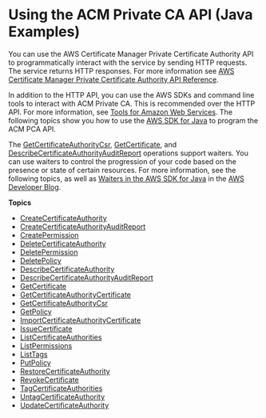 # Using the ACM Private CA API \(Java Examples\)<a name="PcaApiIntro"></a>

You can use the AWS Certificate Manager Private Certificate Authority API to programmatically interact with the service by sending HTTP requests\. The service returns HTTP responses\. For more information see [AWS Certificate Manager Private Certificate Authority API Reference](https://docs.aws.amazon.com/acm-pca/latest/APIReference/)\. 

In addition to the HTTP API, you can use the AWS SDKs and command line tools to interact with ACM Private CA\. This is recommended over the HTTP API\. For more information, see [Tools for Amazon Web Services](https://aws.amazon.com/tools/)\. The following topics show you how to use the [AWS SDK for Java](https://aws.amazon.com/sdk-for-java/) to program the ACM PCA API\. 

The [GetCertificateAuthorityCsr](JavaApi-GetCertificateAuthorityCsr.md), [GetCertificate](JavaApi-GetCertificate.md), and [DescribeCertificateAuthorityAuditReport](JavaApi-DescribeCertificateAuthorityAuditReport.md) operations support waiters\. You can use waiters to control the progression of your code based on the presence or state of certain resources\. For more information, see the following topics, as well as [Waiters in the AWS SDK for Java](https://aws.amazon.com/blogs/developer/waiters-in-the-aws-sdk-for-java/) in the [AWS Developer Blog](https://aws.amazon.com/blogs/developer/)\.

**Topics**
+ [CreateCertificateAuthority](JavaApi-CreatePrivateCertificateAuthority.md)
+ [CreateCertificateAuthorityAuditReport](JavaApi-CreateCertificateAuthorityAuditReport.md)
+ [CreatePermission](JavaApi-CreatePermission.md)
+ [DeleteCertificateAuthority](JavaApi-DeleteCertificateAuthority.md)
+ [DeletePermission](JavaApi-DeletePermission.md)
+ [DeletePolicy](JavaApi-DeletePolicy.md)
+ [DescribeCertificateAuthority](JavaApi-DescribeCertificateAuthority.md)
+ [DescribeCertificateAuthorityAuditReport](JavaApi-DescribeCertificateAuthorityAuditReport.md)
+ [GetCertificate](JavaApi-GetCertificate.md)
+ [GetCertificateAuthorityCertificate](JavaApi-GetCACertificate.md)
+ [GetCertificateAuthorityCsr](JavaApi-GetCertificateAuthorityCsr.md)
+ [GetPolicy](JavaApi-GetPolicy.md)
+ [ImportCertificateAuthorityCertificate](JavaApi-ImportCertificateAuthorityCertificate.md)
+ [IssueCertificate](JavaApi-IssueCertificate.md)
+ [ListCertificateAuthorities](JavaApi-ListCertificateAuthorities.md)
+ [ListPermissions](JavaApi-ListPermissions.md)
+ [ListTags](JavaApi-ListTags.md)
+ [PutPolicy](JavaApi-PutPolicy.md)
+ [RestoreCertificateAuthority](JavaApi-RestoreCertificateAuthority.md)
+ [RevokeCertificate](JavaApi-RevokeCertificate.md)
+ [TagCertificateAuthorities](JavaApi-TagPCA.md)
+ [UntagCertificateAuthority](JavaApi-UnTagPCA.md)
+ [UpdateCertificateAuthority](JavaApi-UpdateCertificateAuthority.md)